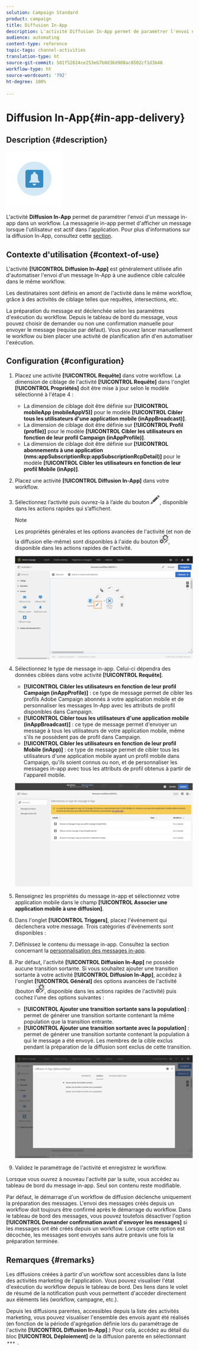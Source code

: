 ```yaml
---
solution: Campaign Standard
product: campaign
title: Diffusion In-App
description: L'activité Diffusion In-App permet de paramétrer l'envoi d'un message in-app dans un workflow.
audience: automating
content-type: reference
topic-tags: channel-activities
translation-type: ht
source-git-commit: 501f52624ce253eb7b0d36d908ac8502cf1d3b48
workflow-type: ht
source-wordcount: '792'
ht-degree: 100%

---
```



# Diffusion In-App{#in-app-delivery}

## Description {#description}

![](assets/wkf_in_app_1.png)

L&#39;activité **Diffusion In-App** permet de paramétrer l&#39;envoi d&#39;un message in-app dans un workflow. La messagerie in-app permet d&#39;afficher un message lorsque l&#39;utilisateur est actif dans l&#39;application. Pour plus d&#39;informations sur la diffusion In-App, consultez cette [section](../../channels/using/about-in-app-messaging.md).

## Contexte d&#39;utilisation {#context-of-use}

L&#39;activité **[!UICONTROL Diffusion In-App]** est généralement utilisée afin d&#39;automatiser l&#39;envoi d&#39;un message In-App à une audience cible calculée dans le même workflow.

Les destinataires sont définis en amont de l&#39;activité dans le même workflow, grâce à des activités de ciblage telles que requêtes, intersections, etc.

La préparation du message est déclenchée selon les paramètres d&#39;exécution du workflow. Depuis le tableau de bord du message, vous pouvez choisir de demander ou non une confirmation manuelle pour envoyer le message (requise par défaut). Vous pouvez lancer manuellement le workflow ou bien placer une activité de planification afin d&#39;en automatiser l&#39;exécution.

## Configuration {#configuration}

1. Placez une activité **[!UICONTROL Requête]** dans votre workflow. La dimension de ciblage de l&#39;activité **[!UICONTROL Requête]** dans l&#39;onglet **[!UICONTROL Propriétés]** doit être mise à jour selon le modèle sélectionné à l&#39;étape 4 :

   * La dimension de ciblage doit être définie sur **[!UICONTROL mobileApp (mobileAppV5)]** pour le modèle **[!UICONTROL Cibler tous les utilisateurs d&#39;une application mobile (inAppBroadcast)]**.
   * La dimension de ciblage doit être définie sur **[!UICONTROL Profil (profile)]** pour le modèle **[!UICONTROL Cibler les utilisateurs en fonction de leur profil Campaign (inAppProfile)]**.
   * La dimension de ciblage doit être définie sur **[!UICONTROL abonnements à une application (nms:appSubscriptionRcp:appSubscriptionRcpDetail)]** pour le modèle **[!UICONTROL Cibler les utilisateurs en fonction de leur profil Mobile (inApp)]**.

1. Placez une activité **[!UICONTROL Diffusion In-App]** dans votre workflow.
1. Sélectionnez l’activité puis ouvrez-la à l’aide du bouton ![](assets/edit_darkgrey-24px.png), disponible dans les actions rapides qui s’affichent.

   >[!NOTE]
   >
   >Les propriétés générales et les options avancées de l&#39;activité (et non de la diffusion elle-même) sont disponibles à l&#39;aide du bouton ![](assets/dlv_activity_params-24px.png), disponible dans les actions rapides de l&#39;activité.

   ![](assets/wkf_in_app_3.png)

1. Sélectionnez le type de message in-app. Celui-ci dépendra des données ciblées dans votre activité **[!UICONTROL Requête]**.

   * **[!UICONTROL Cibler les utilisateurs en fonction de leur profil Campaign (inAppProfile)]** : ce type de message permet de cibler les profils Adobe Campaign abonnés à votre application mobile et de personnaliser les messages In-App avec les attributs de profil disponibles dans Campaign.
   * **[!UICONTROL Cibler tous les utilisateurs d&#39;une application mobile (inAppBroadcast)]** : ce type de message permet d&#39;envoyer un message à tous les utilisateurs de votre application mobile, même s&#39;ils ne possèdent pas de profil dans Campaign.
   * **[!UICONTROL Cibler les utilisateurs en fonction de leur profil Mobile (inApp)]** : ce type de message permet de cibler tous les utilisateurs d&#39;une application mobile ayant un profil mobile dans Campaign, qu&#39;ils soient connus ou non, et de personnaliser les messages in-app avec tous les attributs de profil obtenus à partir de l&#39;appareil mobile.

   ![](assets/wkf_in_app_4.png)

1. Renseignez les propriétés du message in-app et sélectionnez votre application mobile dans le champ **[!UICONTROL Associer une application mobile à une diffusion]**.
1. Dans l&#39;onglet **[!UICONTROL Triggers]**, placez l&#39;événement qui déclenchera votre message. Trois catégories d&#39;événements sont disponibles :
1. Définissez le contenu du message in-app. Consultez la section concernant la [personnalisation des messages in-app](../../channels/using/customizing-an-in-app-message.md).
1. Par défaut, l&#39;activité **[!UICONTROL Diffusion In-App]** ne possède aucune transition sortante. Si vous souhaitez ajouter une transition sortante à votre activité **[!UICONTROL Diffusion In-App]**, accédez à l&#39;onglet **[!UICONTROL Général]** des options avancées de l&#39;activité (bouton ![](assets/dlv_activity_params-24px.png), disponible dans les actions rapides de l&#39;activité) puis cochez l&#39;une des options suivantes :

   * **[!UICONTROL Ajouter une transition sortante sans la population]** : permet de générer une transition sortante contenant la même population que la transition entrante.
   * **[!UICONTROL Ajouter une transition sortante avec la population]** : permet de générer une transition sortante contenant la population à qui le message a été envoyé. Les membres de la cible exclus pendant la préparation de la diffusion sont exclus de cette transition.

   ![](assets/wkf_in_app_5.png)

1. Validez le paramétrage de l&#39;activité et enregistrez le workflow.

Lorsque vous ouvrez à nouveau l&#39;activité par la suite, vous accédez au tableau de bord du message in-app. Seul son contenu reste modifiable.

Par défaut, le démarrage d&#39;un workflow de diffusion déclenche uniquement la préparation des messages. L&#39;envoi des messages créés depuis un workflow doit toujours être confirmé après le démarrage du workflow. Dans le tableau de bord des messages, vous pouvez toutefois désactiver l&#39;option **[!UICONTROL Demander confirmation avant d&#39;envoyer les messages]** si les messages ont été créés depuis un workflow. Lorsque cette option est décochée, les messages sont envoyés sans autre préavis une fois la préparation terminée.

## Remarques       {#remarks}

Les diffusions créées à partir d&#39;un workflow sont accessibles dans la liste des activités marketing de l&#39;application. Vous pouvez visualiser l&#39;état d&#39;exécution du workflow depuis le tableau de bord. Des liens dans le volet de résumé de la notification push vous permettent d&#39;accéder directement aux éléments liés (workflow, campagne, etc.).

Depuis les diffusions parentes, accessibles depuis la liste des activités marketing, vous pouvez visualiser l&#39;ensemble des envois ayant été réalisés (en fonction de la période d&#39;agrégation définie lors du paramétrage de l&#39;activité **[!UICONTROL Diffusion In-App]**.) Pour cela, accédez au détail du bloc **[!UICONTROL Déploiement]** de la diffusion parente en sélectionnant![](assets/wkf_dlv_detail_button.png) .
